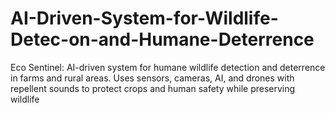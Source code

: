 # AI-Driven-System-for-Wildlife-Detec-on-and-Humane-Deterrence
 Eco Sentinel: AI-driven system for humane wildlife detection and deterrence in farms and rural areas. Uses sensors, cameras, AI, and drones with repellent sounds to protect crops and human safety while preserving wildlife
